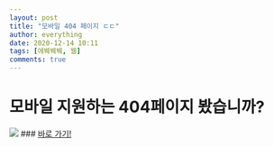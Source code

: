```yaml
---
layout: post
title: "모바일 404 페이지 ㄷㄷ"
author: everything
date: 2020-12-14 10:11
tags: [에붸붸붸, 웹]
comments: true
---
```

# 모바일 지원하는 404페이지 봤습니까?
<img src=https://raw.githubusercontent.com/TEAMTEB/teblog/master/assets/images/Screenshot_20201214-220525_Chrome.jpg>
### <a href="/404">바로 가기!</a>
